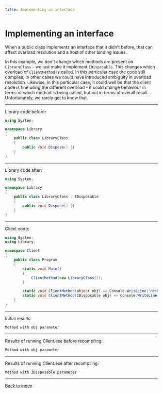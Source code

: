 ```yaml
---
title: Implementing an interface
---
```

# Implementing an interface

When a public class implements an interface that it didn't before,
that can affect overload resolution and a host of other binding
issues.

In this example, we don't change which methods are present on
`LibraryClass` - we just make it implement `IDisposable`. This
changes which overload of `ClientMethod` is called. In this
particular case the code still compiles; in other cases we could
have introduced ambiguity in overload resolution. Likewise, in this
particular case, it could well be that the client code is fine using
the different overload - it could change behaviour in terms of which
method is being called, but not in terms of overall result.
Unfortunately, we rarely get to know that.



----
Library code before:
```csharp
using System;

namespace Library
{
    public class LibraryClass
    {
        public void Dispose() {}
    }
}
```
----
Library code after:
```csharp
using System;

namespace Library
{
    public class LibraryClass : IDisposable
    {
        public void Dispose() {}
    }
}
```
----
Client code:
```csharp
using System;
using Library;

namespace Client
{
    public class Program
    {
        static void Main()
        {
            ClientMethod(new LibraryClass());
        }

        static void ClientMethod(object obj) => Console.WriteLine("Method with obj parameter");
        static void ClientMethod(IDisposable obj) => Console.WriteLine("Method with IDisposable parameter");
    }
}
```
----
Initial results:
```text
Method with obj parameter
```
----
Results of running Client.exe before recompiling:
```text
Method with obj parameter
```
----
Results of running Client.exe after recompiling:
```text
Method with IDisposable parameter
```
----
[Back to index](index.md)
